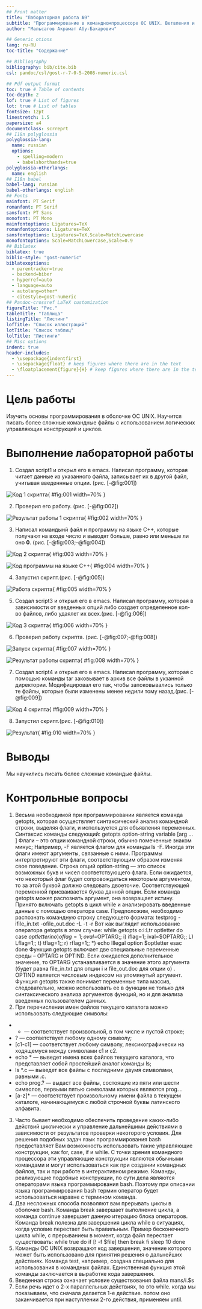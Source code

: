 ```yaml
---
## Front matter
title: "Лабораторная работа №9"
subtitle: "Программирование в командномпроцессоре ОС UNIX. Ветвления и циклы"
author: "Мальсагов Акрамат Абу-Бакарович"

## Generic otions
lang: ru-RU
toc-title: "Содержание"

## Bibliography
bibliography: bib/cite.bib
csl: pandoc/csl/gost-r-7-0-5-2008-numeric.csl

## Pdf output format
toc: true # Table of contents
toc-depth: 2
lof: true # List of figures
lot: true # List of tables
fontsize: 12pt
linestretch: 1.5
papersize: a4
documentclass: scrreprt
## I18n polyglossia
polyglossia-lang:
  name: russian
  options:
	- spelling=modern
	- babelshorthands=true
polyglossia-otherlangs:
  name: english
## I18n babel
babel-lang: russian
babel-otherlangs: english
## Fonts
mainfont: PT Serif
romanfont: PT Serif
sansfont: PT Sans
monofont: PT Mono
mainfontoptions: Ligatures=TeX
romanfontoptions: Ligatures=TeX
sansfontoptions: Ligatures=TeX,Scale=MatchLowercase
monofontoptions: Scale=MatchLowercase,Scale=0.9
## Biblatex
biblatex: true
biblio-style: "gost-numeric"
biblatexoptions:
  - parentracker=true
  - backend=biber
  - hyperref=auto
  - language=auto
  - autolang=other*
  - citestyle=gost-numeric
## Pandoc-crossref LaTeX customization
figureTitle: "Рис."
tableTitle: "Таблица"
listingTitle: "Листинг"
lofTitle: "Список иллюстраций"
lotTitle: "Список таблиц"
lolTitle: "Листинги"
## Misc options
indent: true
header-includes:
  - \usepackage{indentfirst}
  - \usepackage{float} # keep figures where there are in the text
  - \floatplacement{figure}{H} # keep figures where there are in the text
---
```


# Цель работы

Изучить основы программирования в оболочке ОС UNIX. Научится писать более сложные командные файлы с использованием логических управляющих конструкций и циклов.

# Выполнение лабораторной работы

1. Создал script1 и открыл его в emacs. Написал программу, которая читает данные из указанного файла, записывает их в другой файл, учитывая введеннные опции. (рис. [-@fig:001])

![Код 1 скрипта](image/1.png){ #fig:001 width=70% }

2. Проверил его работу. (рис. [-@fig:002])

![Результат работы 1 скрипта](image/2.png){ #fig:002 width=70% }

3. Написал командынй файл и программу на языке С++, которые получают на входе число и выводят больше, равно или меньше ли оно **0**. (рис. [-@fig:003;-@fig:004])

![Код 2 скрипта](image/2.1.png){ #fig:003 width=70% }

![Код программы на языке С++](image/2.2.png){ #fig:004 width=70% }

4. Запустил скрипт.(рис. [-@fig:005])

![Работа скрипта](image/2.3.png){ #fig:005 width=70% }

5. Создал script3 и открыл его в emacs. Написал программу, которая в зависимости от введенных опций либо создает определенное кол-во файлов, либо удаялет их всех.(рис. [-@fig:006])

![Код 3 скрипта](image/3.1.png){ #fig:006 width=70% }

6. Проверил работу скрипта. (рис. [-@fig:007;-@fig:008])

![Запуск скрипта](image/3.2.png){ #fig:007 width=70% }

![Результат работы скрипта](image/3.3.png){ #fig:008 width=70% }

7. Создал script4 и открыл его в emacs. Написал программу, которая с помощью команды tar заковывает в архив все файлы в укзанной директории. Модифицировал его так, чтобы запоковывались только те файлы, которые были изменены менее недили тому назад.(рис. [-@fig:009])

![Код 4 скрипта](image/4.1.png){ #fig:009 width=70% }

8. Запустил скрипт.(рис. [-@fig:010])

![Результат](image/4.2.png){ #fig:010 width=70% }

# Выводы

Мы научились писать более сложные командые файлы.

# Контрольные вопросы

1.	Весьма необходимой при программировании является команда getopts, которая осуществляет синтаксический анализ командной строки, выделяя флаги, и используется для объявления переменных. Синтаксис команды следующий: getopts option-string variable [arg ... ] Флаги – это опции командной строки, обычно помеченные знаком минус; Например, -F является флагом для команды ls -F. Иногда эти флаги имеют аргументы, связанные с ними. 
Программы интерпретируют эти флаги, соответствующим образом изменяя свое поведение.
Строка опций option-string — это список возможных букв и чисел соответствующего флага. Если ожидается, что некоторый флаг будет сопровождаться некоторым аргументом, то за этой буквой должно следовать двоеточие. Соответствующей переменной присваивается буква данной опции. Если команда getopts может распознать аргумент, она возвращает истину. Принято включать getopts в цикл while и анализировать введенные данные с помощью оператора case. Предположим, необходимо распознать командную строку следующего формата: testprog -ifile_in.txt -ofile_out.doc -L -t -r Вот как выглядит использование оператора getopts в этом случае: while getopts o:i:Ltr optletter do case $optletter in o) oflag=1; oval=$OPTARG;; i) iflag=1; ival=$OPTARG;; L) Lflag=1;; t) tflag=1;; r) rflag=1;; *) echo Illegal option $optletter esac done Функция getopts включает две специальные переменные среды – OPTARG и OPTIND. Если ожидается дополнительное значение, то OPTARG устанавливается в значение этого аргумента (будет равна file_in.txt для опции i и file_out.doc для опции o) . OPTIND является числовым индексом на упомянутый аргумент. Функция getopts также понимает переменные типа массив, следовательно, можно использовать ее в функции не только для синтаксического анализа аргументов функций, но и для анализа введенных пользователем данных.
2.	При перечислении имен файлов текущего каталога можно использовать следующие символы:
- * — соответствует произвольной, в том числе и пустой строке;
- ? — соответствует любому одному символу;
- [c1-c1] — соответствует любому символу, лексикографически на ходящемуся между символами c1 и с2.
- echo * — выведет имена всех файлов текущего каталога, что представляет собой простейший аналог команды ls;
- ls *.c — выведет все файлы с последними двумя символами, равными .c.
- echo prog.? — выдаст все файлы, состоящие из пяти или шести символов, первыми пятью символами которых являются prog. .
- [a-z]* — соответствует произвольному имени файла в текущем каталоге, начинающемуся с любой строчной буквы латинского алфавита.
3.	Часто бывает необходимо обеспечить проведение каких-либо действий циклически и управление дальнейшими действиями в зависимости от результатов проверки некоторого условия. Для решения подобных задач язык программирования bash предоставляет Вам возможность использовать такие управляющие конструкции, как for, case, if и while. С точки зрения командного процессора эти управляющие конструкции являются обычными командами и могут использоваться как при создании командных файлов, так и при работе в интерактивном режиме. Команды, реализующие подобные конструкции, по сути дела являются операторами языка программирования bash. Поэтому при описании языка программирования bash термин оператор будет использоваться наравне с термином команда.
4.	Два несложных способа позволяют вам прерывать циклы в оболочке bash. Команда break завершает выполнение цикла, а команда continue завершает данную итерацию блока операторов. Команда break полезна для завершения цикла while в ситуациях, когда условие перестает быть правильным. Пример бесконечного цикла while, с прерыванием в момент, когда файл перестает существовать:
while true do
if [! -f $file] then break
fi
sleep 10 done
5.	Команды ОС UNIX возвращают код завершения, значение которого может быть использовано для принятия решения о дальнейших действиях. Команда test, например, создана специально для использования в командных файлах. Единственная функция этой команды заключается в выработке кода завершения.
6.	Введенная строка означает условие существования файла man$s/$i.$s
7.	Если речь идет о 2-х параллельных действиях, то это while. когда мы показываем, что сначала делается 1-е действие. потом оно заканчивается при наступлении 2-го действия, применяем until.

